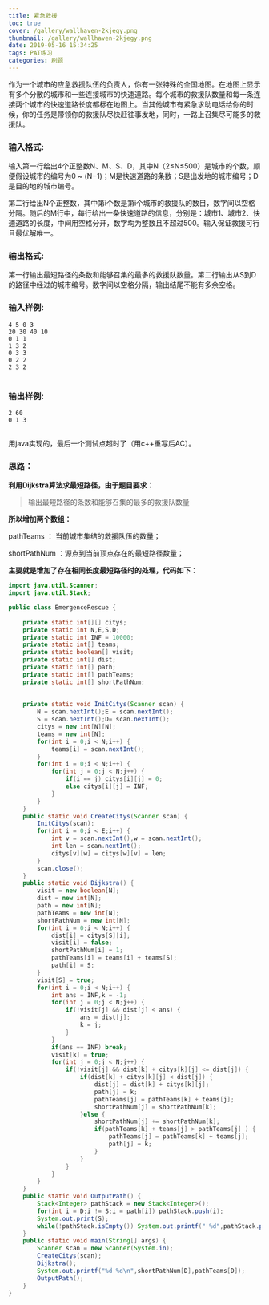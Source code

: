 ```yaml
---
title: 紧急救援
toc: true
cover: /gallery/wallhaven-2kjegy.png
thumbnail: /gallery/wallhaven-2kjegy.png
date: 2019-05-16 15:34:25
tags: PAT练习
categories: 刷题
---
```


作为一个城市的应急救援队伍的负责人，你有一张特殊的全国地图。在地图上显示有多个分散的城市和一些连接城市的快速道路。每个城市的救援队数量和每一条连接两个城市的快速道路长度都标在地图上。当其他城市有紧急求助电话给你的时候，你的任务是带领你的救援队尽快赶往事发地，同时，一路上召集尽可能多的救援队。

<!-- more -->

### 输入格式:

输入第一行给出4个正整数N、M、S、D，其中N（2≤N≤500）是城市的个数，顺便假设城市的编号为0 ~ (N−1)；M是快速道路的条数；S是出发地的城市编号；D是目的地的城市编号。

第二行给出N个正整数，其中第i个数是第i个城市的救援队的数目，数字间以空格分隔。随后的M行中，每行给出一条快速道路的信息，分别是：城市1、城市2、快速道路的长度，中间用空格分开，数字均为整数且不超过500。输入保证救援可行且最优解唯一。

### 输出格式:

第一行输出最短路径的条数和能够召集的最多的救援队数量。第二行输出从S到D的路径中经过的城市编号。数字间以空格分隔，输出结尾不能有多余空格。

### 输入样例:

```
4 5 0 3
20 30 40 10
0 1 1
1 3 2
0 3 3
0 2 2
2 3 2
```

![点击并拖拽以移动](data:image/gif;base64,R0lGODlhAQABAPABAP///wAAACH5BAEKAAAALAAAAAABAAEAAAICRAEAOw==)

### 输出样例:

```
2 60
0 1 3
```

![点击并拖拽以移动](data:image/gif;base64,R0lGODlhAQABAPABAP///wAAACH5BAEKAAAALAAAAAABAAEAAAICRAEAOw==)

 用java实现的，最后一个测试点超时了（用c++重写后AC）。

###  **思路：**

**利用Dijkstra算法求最短路径，由于题目要求：**

> 输出最短路径的条数和能够召集的最多的救援队数量

 **所以增加两个数组：**

pathTeams ： 当前城市集结的救援队伍的数量；

shortPathNum ：源点到当前顶点存在的最短路径数量；

**主要就是增加了存在相同长度最短路径时的处理，代码如下：**

```java
import java.util.Scanner;
import java.util.Stack;

public class EmergenceRescue {
	
	private static int[][] citys;
	private static int N,E,S,D;
	private static int INF = 10000;
	private static int[] teams;
	private static boolean[] visit;
	private static int[] dist;
	private static int[] path;
	private static int[] pathTeams;
	private static int[] shortPathNum;
	
	
	private static void InitCitys(Scanner scan) {
		N = scan.nextInt();E = scan.nextInt();
		S = scan.nextInt();D= scan.nextInt();
		citys = new int[N][N];
		teams = new int[N];
		for(int i = 0;i < N;i++) {
			teams[i] = scan.nextInt();
		}
		for(int i = 0;i < N;i++) {
			for(int j = 0;j < N;j++) {
				if(i == j) citys[i][j] = 0;
				else citys[i][j] = INF;
			}
		}
	}
	public static void CreateCitys(Scanner scan) {
		InitCitys(scan);
		for(int i = 0;i < E;i++) {
			int v = scan.nextInt(),w = scan.nextInt();
			int len = scan.nextInt();
			citys[v][w] = citys[w][v] = len;
		}
		scan.close();
	}
	public static void Dijkstra() {
		visit = new boolean[N];
		dist = new int[N];
		path = new int[N];
		pathTeams = new int[N];
		shortPathNum = new int[N];
		for(int i = 0;i < N;i++) {
			dist[i] = citys[S][i];
			visit[i] = false;
			shortPathNum[i] = 1;
			pathTeams[i] = teams[i] + teams[S];
			path[i] = S;
		}
		visit[S] = true;
		for(int i = 0;i < N;i++) {
			int ans = INF,k = -1;
			for(int j = 0;j < N;j++) {
				if(!visit[j] && dist[j] < ans) {
					ans = dist[j];
					k = j;
				}
			}
			if(ans == INF) break;
			visit[k] = true;
			for(int j = 0;j < N;j++) {
				if(!visit[j] && dist[k] + citys[k][j] <= dist[j]) {
					if(dist[k] + citys[k][j] < dist[j]) {
						dist[j] = dist[k] + citys[k][j];
						path[j] = k;
						pathTeams[j] = pathTeams[k] + teams[j];
						shortPathNum[j] = shortPathNum[k];
					}else {
						shortPathNum[j] += shortPathNum[k];
						if(pathTeams[k] + teams[j] > pathTeams[j] ) {
							pathTeams[j] = pathTeams[k] + teams[j];
							path[j] = k;
						}
					}
				}
			}
		}
	}
	public static void OutputPath() {
		Stack<Integer> pathStack = new Stack<Integer>();
		for(int i = D;i != S;i = path[i]) pathStack.push(i);
		System.out.print(S);
		while(!pathStack.isEmpty()) System.out.printf(" %d",pathStack.pop());
	}
	public static void main(String[] args) {
		Scanner scan = new Scanner(System.in);
		CreateCitys(scan);
		Dijkstra();
		System.out.printf("%d %d\n",shortPathNum[D],pathTeams[D]);
		OutputPath();
	}
}
```

![点击并拖拽以移动](data:image/gif;base64,R0lGODlhAQABAPABAP///wAAACH5BAEKAAAALAAAAAABAAEAAAICRAEAOw==)
